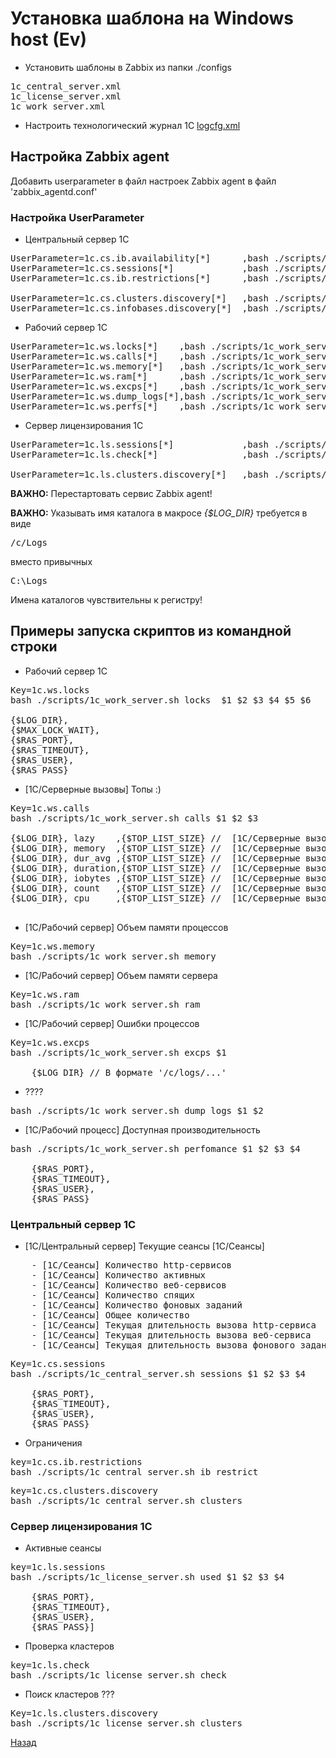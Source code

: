 # Установка шаблона на Windows host (Ev) #



* Установить шаблоны в Zabbix из папки ./configs
<pre>
1c_central_server.xml
1c_license_server.xml
1c_work_server.xml 
</pre>



* Настроить технологический журнал 1С  [logcfg.xml](../configs/logcfg_win.xml)




## Настройка Zabbix agent
Добавить userparameter в файл настроек Zabbix agent в файл 'zabbix_agentd.conf'

### Настройка UserParameter 

* Центральный сервер 1С
<pre>
UserParameter=1c.cs.ib.availability[*]      ,bash ./scripts/1c_central_server.sh ib_status $1
UserParameter=1c.cs.sessions[*]             ,bash ./scripts/1c_central_server.sh sessions $1 $2 $3 $4
UserParameter=1c.cs.ib.restrictions[*]      ,bash ./scripts/1c_central_server.sh ib_restrict

UserParameter=1c.cs.clusters.discovery[*]   ,bash ./scripts/1c_central_server.sh clusters
UserParameter=1c.cs.infobases.discovery[*]  ,bash ./scripts/1c_central_server.sh infobases $1 $2 $3 $4 $5
</pre>

* Рабочий сервер 1С
<pre>
UserParameter=1c.ws.locks[*]    ,bash ./scripts/1c_work_server.sh locks $1 $2 $3 $4 $5 $6
UserParameter=1c.ws.calls[*]    ,bash ./scripts/1c_work_server.sh calls $1 $2 $3
UserParameter=1c.ws.memory[*]   ,bash ./scripts/1c_work_server.sh memory
UserParameter=1c.ws.ram[*]      ,bash ./scripts/1c_work_server.sh ram
UserParameter=1c.ws.excps[*]    ,bash ./scripts/1c_work_server.sh excps $1
UserParameter=1c.ws.dump_logs[*],bash ./scripts/1c_work_server.sh dump_logs $1 $2
UserParameter=1c.ws.perfs[*]    ,bash ./scripts/1c_work_server.sh perfomance $1 $2 $3 $4
</pre>

* Cервер лицензирования 1С
<pre>
UserParameter=1c.ls.sessions[*]             ,bash ./scripts/1c_license_server.sh used $1 $2 $3 $4
UserParameter=1c.ls.check[*]                ,bash ./scripts/1c_license_server.sh check

UserParameter=1c.ls.clusters.discovery[*]   ,bash ./scripts/1c_license_server.sh clusters
</pre>

**ВАЖНО:** Перестартовать сервис Zabbix agent! 

**ВАЖНО:** Указывать имя каталога в макросе *{$LOG_DIR}* требуется в виде
<pre>/c/Logs</pre>
вместо привычных
<pre>C:\Logs</pre>
Имена каталогов чувствительны к регистру!





## Примеры запуска скриптов из командной строки

* Рабочий сервер 1С
<pre>
Key=1c.ws.locks
bash ./scripts/1c_work_server.sh locks  $1 $2 $3 $4 $5 $6

{$LOG_DIR},
{$MAX_LOCK_WAIT},
{$RAS_PORT},
{$RAS_TIMEOUT},
{$RAS_USER},
{$RAS_PASS}
</pre>

* [1С/Серверные вызовы] Топы :)
<pre>
Key=1c.ws.calls
bash ./scripts/1c_work_server.sh calls $1 $2 $3

{$LOG_DIR}, lazy    ,{$TOP_LIST_SIZE} //  [1С/Серверные вызовы] ТОП25 "ленивых" вызовов
{$LOG_DIR}, memory  ,{$TOP_LIST_SIZE} //  [1С/Серверные вызовы] ТОП25 по максимальной памяти за вызов
{$LOG_DIR}, dur_avg ,{$TOP_LIST_SIZE} //  [1С/Серверные вызовы] ТОП25 по средней длительности
{$LOG_DIR}, duration,{$TOP_LIST_SIZE} //  [1С/Серверные вызовы] ТОП25 по суммарной длительности
{$LOG_DIR}, iobytes ,{$TOP_LIST_SIZE} //  [1С/Серверные вызовы] ТОП25 по суммарному вводу-выводу
{$LOG_DIR}, count   ,{$TOP_LIST_SIZE} //  [1С/Серверные вызовы] ТОП25 по суммарному количеству
{$LOG_DIR}, cpu     ,{$TOP_LIST_SIZE} //  [1С/Серверные вызовы] ТОП25 по суммарному процессорному времени

</pre>

* [1С/Рабочий сервер] Объем памяти процессов
<pre>
Key=1c.ws.memory
bash ./scripts/1c_work_server.sh memory
</pre>

* [1С/Рабочий сервер] Объем памяти сервера
<pre>
Key=1c.ws.ram
bash ./scripts/1c_work_server.sh ram
</pre>

* [1С/Рабочий сервер] Ошибки процессов
<pre>
Key=1c.ws.excps    
bash ./scripts/1c_work_server.sh excps $1

    {$LOG_DIR} // В формате '/c/logs/...'
</pre>

* ????
<pre>
bash ./scripts/1c_work_server.sh dump_logs $1 $2
</pre>

* [1С/Рабочий процесс] Доступная производительность
<pre>
bash ./scripts/1c_work_server.sh perfomance $1 $2 $3 $4

    {$RAS_PORT},
    {$RAS_TIMEOUT},
    {$RAS_USER},
    {$RAS_PASS}
</pre>


### Центральный сервер 1С

* [1С/Центральный сервер] Текущие сеансы [1С/Сеансы]
<pre>
    - [1С/Сеансы] Количество http-сервисов		                    Key=1c.cs.sessions.http
    - [1С/Сеансы] Количество активных		                        Key=1c.cs.sessions.as
    - [1С/Сеансы] Количество веб-сервисов		                    Key=1c.cs.sessions.ws
    - [1С/Сеансы] Количество спящих                                 Key=1c.cs.sessions.hb
    - [1С/Сеансы] Количество фоновых заданий		                Key=1c.cs.sessions.bg
    - [1С/Сеансы] Общее количество		                            Key=1c.cs.sessions.total
    - [1С/Сеансы] Текущая длительность вызова http-сервиса		    Key=1c.cs.sessions.hsd
    - [1С/Сеансы] Текущая длительность вызова веб-сервиса		    Key=1c.cs.sessions.wsd
    - [1С/Сеансы] Текущая длительность вызова фонового задания	    Key=1c.cs.sessions.bgd
</pre>

<pre>
Key=1c.cs.sessions
bash ./scripts/1c_central_server.sh sessions $1 $2 $3 $4

    {$RAS_PORT},
    {$RAS_TIMEOUT},
    {$RAS_USER},
    {$RAS_PASS}
</pre>

* Ограничения
<pre>
key=1c.cs.ib.restrictions
bash ./scripts/1c_central_server.sh ib_restrict
</pre>

<pre>
key=1c.cs.clusters.discovery
bash ./scripts/1c_central_server.sh clusters
</pre>


### Сервер лицензирования 1С

* Активные сеансы
<pre>
key=1c.ls.sessions
bash ./scripts/1c_license_server.sh used $1 $2 $3 $4

    {$RAS_PORT},
    {$RAS_TIMEOUT},
    {$RAS_USER},
    {$RAS_PASS}]
</pre>

* Проверка кластеров
<pre>
key=1c.ls.check
bash ./scripts/1c_license_server.sh check
</pre>

* Поиск кластеров ???
<pre>
Key=1c.ls.clusters.discovery
bash ./scripts/1c_license_server.sh clusters
</pre>

[Назад](../README.md)
